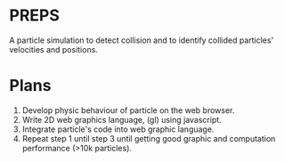 PREPS
=====
A particle simulation to detect collision and to identify collided particles' velocities and positions.

Plans
=====
1. Develop physic behaviour of particle on the web browser.
2. Write 2D web graphics language, (gl) using javascript.
3. Integrate particle's code into web graphic language.
4. Repeat step 1 until step 3 until getting good graphic and computation performance (>10k particles).
